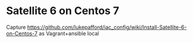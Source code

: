 # Satellite 6 on Centos 7
Capture https://github.com/lukepafford/iac_config/wiki/Install-Satellite-6-on-Centos-7 as Vagrant+ansible local
